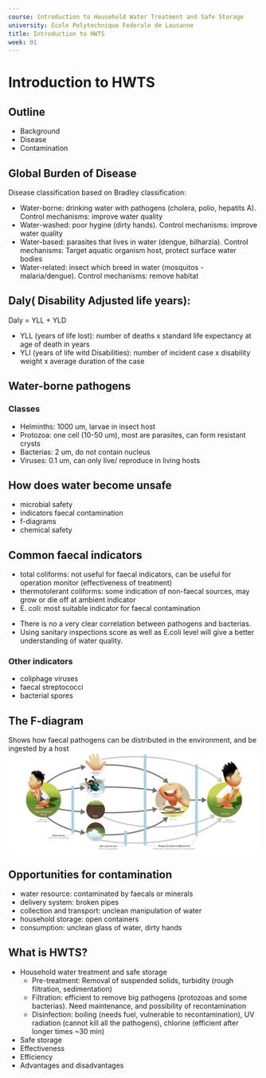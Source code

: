 ```yaml
---
course: Introduction to Household Water Treatment and Safe Storage
university: Ecole Polytechnique Federale de Lausanne
title: Introduction to HWTS
week: 01
---
```

# Introduction to HWTS

## Outline
* Background
* Disease
* Contamination

## Global Burden of Disease
Disease classification based on Bradley classification:
* Water-borne: drinking water with pathogens (cholera, polio, hepatits A). Control mechanisms: improve water quality
* Water-washed: poor hygine (dirty hands). Control mechanisms: improve water quality
* Water-based: parasites that lives in water (dengue, bilharzia). Control mechanisms: Target aquatic organism host, protect surface water bodies
* Water-related: insect which breed in water (mosquitos - malaria/dengue). Control mechanisms: remove habitat

## Daly( Disability Adjusted life years):
Daly = YLL + YLD
* YLL (years of life lost): number of deaths x standard life expectancy at age of death in years
* YLI (years of life witd Disabilities): number of incident case x disability weight x average duration of the case

## Water-borne pathogens
### Classes 
* Helminths: 1000 um, larvae in insect host
* Protozoa: one cell (10-50 um), most are parasites, can form resistant crysts
* Bacterias: 2 um, do not contain nucleus 
* Viruses: 0.1 um, can only live/ reproduce in living hosts

## How does water become unsafe
* microbial safety
* indicators faecal contamination
* f-diagrams
* chemical safety

## Common faecal indicators
* total coliforms: not useful for faecal indicators, can be useful for operation monitor (effectiveness of treatment)
* thermotolerant coliforms: some indication of non-faecal sources, may grow or die off at ambient indicator
* E. coli: most suitable indicator for faecal contamination   

- There is no a very clear correlation between pathogens and bacterias.
- Using sanitary inspections score as well as E.coli level will give a better understanding of water  quality.

### Other indicators
* coliphage viruses
* faecal streptococci
* bacterial spores

## The F-diagram
Shows how faecal pathogens can be distributed in the environment, and be ingested by a host
![F-diagram](1200px-F-diagram-01.jpg)

## Opportunities for contamination
* water resource: contaminated by faecals or minerals
* delivery system: broken pipes 
* collection and transport: unclean manipulation of water
* household storage: open containers 
* consumption: unclean glass of water, dirty hands

## What is HWTS?
* Household water treatment and safe storage
    * Pre-treatment: Removal of suspended solids, turbidity (rough filtration, sedimentation)
    * Filtration: efficient to remove big pathogens (protozoas and some bacterias). Need maintenance, and possibility of recontamination
    * Disinfection: boiling (needs fuel, vulnerable to recontamination), UV radiation (cannot kill all the pathogens), chlorine (efficient after longer times ~30 min)
* Safe storage
* Effectiveness
* Efficiency
* Advantages and disadvantages




